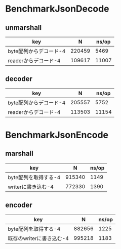 # BenchmarkJsonDecode

## unmarshall

|key|N|ns/op|
|---|---|---|
|byte配列からデコード-4|220459|5469|
|readerからデコード-4|109617|11007|


## decoder

|key|N|ns/op|
|---|---|---|
|byte配列からデコード-4|205557|5752|
|readerからデコード-4|113503|11154|


# BenchmarkJsonEncode

## marshall

|key|N|ns/op|
|---|---|---|
|byte配列を取得する-4|915340|1149|
|writerに書き込む-4|772330|1390|


## encoder

|key|N|ns/op|
|---|---|---|
|byte配列を取得する-4|882656|1225|
|既存のwriterに書き込む-4|995218|1183|
